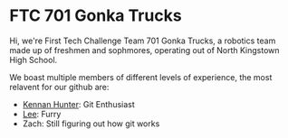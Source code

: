 # FTC 701 Gonka Trucks

Hi, we're First Tech Challenge Team 701 Gonka Trucks, a robotics team made up of freshmen and sophmores,
operating out of North Kingstown High School.

We boast multiple members of different levels of experience, the most relavent for our github are:

- [Kennan Hunter](https://github.com/KennanHunter): Git Enthusiast
- [Lee](https://github.com/B1ue-Phoenix): Furry
- Zach: Still figuring out how git works

